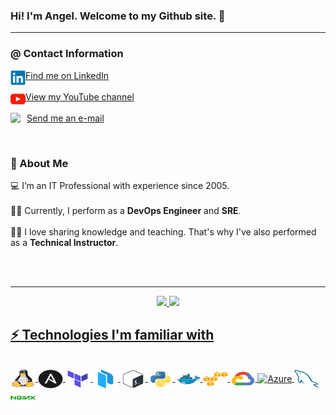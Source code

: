 ### Hi! I'm Angel. Welcome to my Github site. 🌱

<hr />

### @ Contact Information
<a href="https://www.linkedin.com/in/arengifoc/">Find me on LinkedIn
  <img align="left" width="24px" src="https://raw.githubusercontent.com/devicons/devicon/master/icons/linkedin/linkedin-original.svg" target="_blank" />
</a>
<br /><br />
<a href="https://www.youtube.com/@arengifoc">View my YouTube channel
  <img align="left" width="24px" src="youtube.svg" target="_blank" />
</a>
<br /><br />
<a href="mailto:arengifoc@gmail.com">Send me an e-mail
  <img align="left" width="26px" src="https://raw.githubusercontent.com/gilbarbara/logos/main/logos/google-gmail.svg" />
</a>

<br/>

### 🚀 About Me
💻 I’m an IT Professional with experience since 2005. </br> </br>
👨‍💼 Currently, I perform as a **DevOps Engineer** and **SRE**. </br> </br>
👨‍🏫 I love sharing knowledge and teaching. That's why I've also performed as a **Technical Instructor**. </br></br>
    
<br/>
<hr />

<div align="center">
  <a href="https://github.com/arengifoc">
  <img height="180em" src="https://github-readme-stats.vercel.app/api?username=arengifoc&show_icons=true&theme=gradient&include_all_commits=true&count_private=true"/>
  <img height="180em" src="https://github-readme-stats.vercel.app/api/top-langs/?username=arengifoc&layout=compact&langs_count=7&theme=gradient"/>
</div>

## ⚡ Technologies I'm familiar with
  
<div style="display: inline_block"><br>
  <img align="center" alt="Linux" height="30" width="40" src="https://raw.githubusercontent.com/gilbarbara/logos/main/logos/linux-tux.svg">
  <img align="center" alt="Ansible" height="30" width="40" src="https://raw.githubusercontent.com/devicons/devicon/master/icons/ansible/ansible-original.svg">
  <img align="center" alt="Terraform" height="30" width="40" src="https://raw.githubusercontent.com/devicons/devicon/master/icons/terraform/terraform-original.svg">
  <img align="center" alt="Packer" height="30" width="40" src="https://raw.githubusercontent.com/devicons/devicon/master/icons/packer/packer-original.svg">
  <img align="center" alt="Bash" height="30" width="40" src="https://raw.githubusercontent.com/devicons/devicon/master/icons/bash/bash-original.svg">
  <img align="center" alt="Python" height="30" width="40" src="https://raw.githubusercontent.com/devicons/devicon/master/icons/python/python-original.svg">
  <img align="center" alt="Docker" height="30" width="40" src="https://raw.githubusercontent.com/devicons/devicon/master/icons/docker/docker-original.svg">
  <img align="center" alt="AWS" height="30" width="40" src="https://raw.githubusercontent.com/devicons/devicon/master/icons/amazonwebservices/amazonwebservices-original.svg">
  <img align="center" alt="GCP" height="30" width="40" src="https://raw.githubusercontent.com/devicons/devicon/master/icons/googlecloud/googlecloud-original.svg">
  <img align="center" alt="Azure" height="30" width="40" src="https://raw.githubusercontent.com/gilbarbara/logos/main/logos/microsoft-azure.svg">
  <img align="center" alt="MySQL" height="30" width="40" src="https://raw.githubusercontent.com/devicons/devicon/master/icons/mysql/mysql-original.svg">                                                     
  <img align="center" alt="nginx" height="30" width="40" src="https://raw.githubusercontent.com/devicons/devicon/master/icons/nginx/nginx-original.svg">                                                     
</div>
